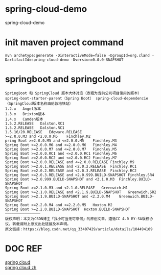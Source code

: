 # spring-cloud-demo
spring-cloud-demo

# init maven project command
```
mvn archetype:generate -DinteractiveMode=false -DgroupId=org.cland -DartifactId=spring-cloud-demo -Dversion=0.0.0-SNAPSHOT
```
# springboot and springcloud
```
SpringBoot 和 SpringCloud 版本大体对应（表粗为当前公司项目使用的版本）
spring-boot-starter-parent（Spring Boot）	spring-cloud-dependencie （SpringCloud版本名称由伦敦地铁站）
1.2.x	Angel版本
1.3.x	Brixton版本
1.4.x	Camden版本
1.5.2.RELEASE	Dalston.RC1
1.5.2.RELEASE	Dalston.RC1
1.5.16/20.RELEASE	Edgware.RELEASE
>=2.0.0.M3 and <2.0.0.M5	Finchley.M2
pring Boot >=2.0.0.M5 and <=2.0.0.M5	Finchley.M3
Spring Boot >=2.0.0.M6 and <=2.0.0.M6	Finchley.M4
Spring Boot >=2.0.0.M7 and <=2.0.0.M7	Finchley.M5
Spring Boot >=2.0.0.RC1 and <=2.0.0.RC1	Finchley.M6
Spring Boot >=2.0.0.RC2 and <=2.0.0.RC2	Finchley.M7
Spring Boot >=2.0.0.RELEASE and <=2.0.0.RELEASE	Finchley.M9
Spring Boot >=2.0.1.RELEASE and <2.0.2.RELEASE	Finchley.RC1
Spring Boot >=2.0.2.RELEASE and <2.0.3.RELEASE	Finchley.RC2
Spring Boot >=2.0.3.RELEASE and <2.0.999.BUILD-SNAPSHOT	Finchley.SR4
Spring Boot >=2.0.999.BUILD-SNAPSHOT and <2.1.0.M3	Finchley.BUILD-SNAPSHOT
Spring Boot >=2.1.0.M3 and <2.1.0.RELEASE	Greenwich.M1
Spring Boot >=2.1.0.RELEASE and <2.1.9.BUILD-SNAPSHOT	Greenwich.SR2
Spring Boot >=2.1.9.BUILD-SNAPSHOT and <2.2.0.M4	Greenwich.BUILD-SNAPSHOT
Spring Boot >=2.2.0.M4 and <=2.2.0.M5	Hoxton.M2
Spring Boot >=2.2.0.BUILD-SNAPSHOT	Hoxton.BUILD-SNAPSHOT
————————————————
版权声明：本文为CSDN博主「我小叮当无可奈何」的原创文章，遵循CC 4.0 BY-SA版权协议，转载请附上原文出处链接及本声明。
原文链接：https://blog.csdn.net/qq_33407429/article/details/104494109
```
# DOC REF
[spring cloud](https://docs.spring.io/spring-cloud/docs/Hoxton.SR10/reference/html/)<br>
[spring cloud zh](https://www.springcloud.cc/spring-cloud-greenwich.html)